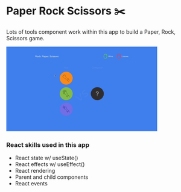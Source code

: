 # Paper Rock Scissors ✂️

Lots of tools component work within this app to build a Paper, Rock, Scissors game.

<img width="400" src="https://github.com/moisestech/react-hooks-arcade/blob/master/src/components/Apps/PaperRockScissors/public/paper-rock-scissors.gif">

### React skills used in this app

- React state w/ useState()
- React effects w/ useEffect()
- React rendering
- Parent and child components
- React events
